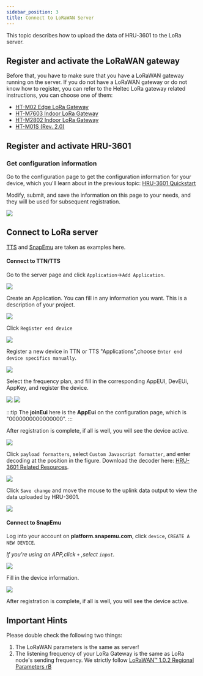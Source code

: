 ```yaml
---
sidebar_position: 3
title: Connect to LoRaWAN Server
---
```




This topic describes how to upload the data of HRU-3601 to the LoRa server.
## Register and activate the LoRaWAN gateway
Before that, you have to make sure that you have a LoRaWAN gateway running on the server. If you do not have a LoRaWAN gateway or do not know how to register, you can refer to the Heltec LoRa gateway related instructions, you can choose one of them:

- [HT-M02 Edge LoRa Gateway](/docs/devices/lora-gateway/ht-m02_v2/)
- [HT-M7603 Indoor LoRa Gateway ](/docs/devices/lora-gateway/ht-m7603/)
- [HT-M2802 Indoor LoRa Gateway](/docs/devices/lora-gateway/ht-m2802/)
- [HT-M01S (Rev. 2.0)](/docs/devices/lora-gateway/ht-m01s_v2/)

## Register and activate HRU-3601
### Get configuration information

Go to the configuration page to get the configuration information for your device, which you'll learn about in the previous topic:
[HRU-3601 Quickstart](/docs/devices/open-source-devices/plug-play/hru-3601/usage-guide)

Modify, submit, and save the information on this page to your needs, and they will be used for subsequent registration.

![](img/04.png)

## Connect to LoRa server

[TTS](https://eu1.cloud.thethings.network/console/applications) and [SnapEmu](platform.snapemu.com) are taken as examples here.


#### Connect to TTN/TTS

Go to the server page and click `Application`->`Add Application`.

![](img/10.png)

Create an Application. You can fill in any information you want. This is a description of your project.

![](img/11.png)

Click `Register end device`

![](img/12.png)

Register a new device in TTN or TTS "Applications",choose `Enter end device specifics manually`.

![](img/5.png)

Select the frequency plan, and fill in the corresponding AppEUI, DevEUi, AppKey, and register the device.

![](img/6.png)
![](img/3.png)

:::tip
The **joinEui** here is the **AppEui** on the configuration page, which is "0000000000000000".
:::

After registration is complete, if all is well, you will see the device active.

![](img/7.jpg)

Click `payload formatters`, select `Custom Javascript formatter`, and enter decoding at the position in the figure. Download the decoder here: [HRU-3601 Related Resources](https://resource.heltec.cn/download/HRU3601).

![](img/8.jpg)

Click `Save change` and move the mouse to the uplink data output to view the data uploaded by HRU-3601.

![](img/9.png)

#### Connect to SnapEmu

Log into your account on **platform.snapemu.com**, click `device`, `CREATE A NEW DEVICE`.

 *If you're using an APP,click `+` ,select `input`.*

![](img/platformcreate.png)

Fill in the device information.

![](img/platformregister.png)

After registration is complete, if all is well, you will see the device active.



## Important Hints

Please double check the following two things:

1. The LoRaWAN parameters is the same as server!
2. The listening frequency of your LoRa Gateway is the same as LoRa node's sending frequency. We strictly follow [LoRaWAN™ 1.0.2 Regional Parameters rB](https://resource.heltec.cn/download/LoRaWANRegionalParametersv1.0.2_final_1944_1.pdf)

